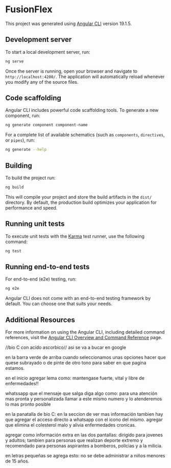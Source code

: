 # FusionFlex

This project was generated using [Angular CLI](https://github.com/angular/angular-cli) version 19.1.5.

## Development server

To start a local development server, run:

```bash
ng serve
```

Once the server is running, open your browser and navigate to `http://localhost:4200/`. The application will automatically reload whenever you modify any of the source files.

## Code scaffolding

Angular CLI includes powerful code scaffolding tools. To generate a new component, run:

```bash
ng generate component component-name
```

For a complete list of available schematics (such as `components`, `directives`, or `pipes`), run:

```bash
ng generate --help
```

## Building

To build the project run:

```bash
ng build
```

This will compile your project and store the build artifacts in the `dist/` directory. By default, the production build optimizes your application for performance and speed.

## Running unit tests

To execute unit tests with the [Karma](https://karma-runner.github.io) test runner, use the following command:

```bash
ng test
```

## Running end-to-end tests

For end-to-end (e2e) testing, run:

```bash
ng e2e
```

Angular CLI does not come with an end-to-end testing framework by default. You can choose one that suits your needs.

## Additional Resources

For more information on using the Angular CLI, including detailed command references, visit the [Angular CLI Overview and Command Reference](https://angular.dev/tools/cli) page.



//bio C con acido ascorbico// asi se va a bucar en google

en la barra verde de arriba cuando seleccionamos unas opciones hacer que quese subrayado o de pinte de otro tono para saber en que pagina estamos.


en el inicio agregar lema como: mantengase fuerte, vital y libre de enfermedades!!

 whatssapp que el mensaje que salga diga algo como: para una atención mas pronta y personalizada llamar a este mismo numero y lo atenderemos lo mas pronto posible

en la panatalla de bio C: en la seccion de ver mas información tambien hay que agregar el acceso directo a whatsapp con el icono del mismo.
agregar que elimina el colesterol malo y alivia enfermedades cronicas.

agregar como información extra en las dos pantallas: dirigido para jovenes y adultos; tambien para personas que realizan deporte extremo y recomendado para personas aspirantes a bomberos, policias y a la milicia.

en letras pequeñas se agrega esto: no se debe administrar a niños menores de 15 años.

